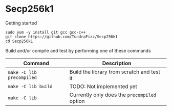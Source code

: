 # Secp256k1

Getting started

```
sudo yum -y install git gcc gcc-c++
git clone https://github.com/TundraFizz/Secp256k1
cd Secp256k1
```

Build and/or compile and test by performing one of these commands

| Command                   | Description                                   |
| ------------------------- | --------------------------------------------- |
| `make -C lib precompiled` | Build the library from scratch and test it    |
| `make -C lib build`       | TODO: Not implemented yet                     |
| `make -C lib`             | Currently only does the `precompiled`  option |
